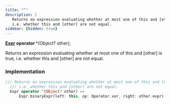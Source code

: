 ```yaml
---
title: "^"
description: |
   Returns an expression evaluating whether at most one of this and [other] is true,
   i.e. whether this and [other] are not equal.
sidebar: {hidden: true}
---
```

<span class="dart-code"><strong>[Expr] operator ^</strong>(<span class="nobr">Object? other</span>);</span>

 Returns an expression evaluating whether at most one of this and [other] is true,
 i.e. whether this and [other] are not equal.
### Implementation
```dart
/// Returns an expression evaluating whether at most one of this and [other] is true,
  /// i.e. whether this and [other] are not equal.
  Expr operator ^(Object? other) =>
      Expr.binaryExpr(left: this, op: Operator.xor, right: other.expr);
```

[Expr]: /reference/classes/expr